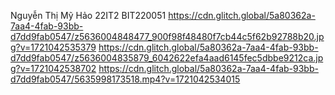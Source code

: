 Nguyễn Thị Mỹ Hảo
22IT2
BIT220051
https://cdn.glitch.global/5a80362a-7aa4-4fab-93bb-d7dd9fab0547/z5636004848477_900f98f48480f7cb44c5f62b92788b20.jpg?v=1721042535379
https://cdn.glitch.global/5a80362a-7aa4-4fab-93bb-d7dd9fab0547/z5636004835879_6042622efa4aad6145fec5dbbe9212ca.jpg?v=1721042538702
https://cdn.glitch.global/5a80362a-7aa4-4fab-93bb-d7dd9fab0547/5635998173518.mp4?v=1721042534015

